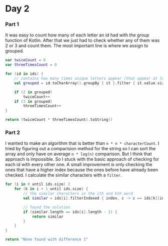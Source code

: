 # Day 2
### Part 1
It was easy to count how many of each letter an id had with the group function
of Kotlin. After that we just had to check whether any of them was 2 or 3 and count
them. The most important line is where we assign to grouped.

```kotlin
var twiceCount = 0
var threeTimesCount = 0

for (id in ids) {
    // contains how many times unique letters appear (that appear at least twice) in an id
    val grouped = id.toCharArray().groupBy { it }.filter { it.value.size >= 2 }.map { it.value.size }

    if (2 in grouped)
        twiceCount++
    if (3 in grouped)
        threeTimesCount++
}

return (twiceCount * threeTimesCount).toString()
```

### Part 2
I wanted to make an algorithm that is better than `n * n * characterCount`. I tried by figuring
out a comparision method for the string so I can sort the array and only have on average `n * log(n)`
comparison. But I think that approach is impossible. So I stuck with the basic approach of checking
for each id with every other one. A small improvement is only checking the ones that have a higher index
because the ones before have already been checked. I calculate the similar characters with a `filter`.

```kotlin
for (i in 0 until ids.size) {
    for (k in i + 1 until ids.size) {
        // the similar characters in the ith and kth word
        val similar = ids[i].filterIndexed { index, c -> c == ids[k][index] }

        // found the solution
        if (similar.length == ids[i].length - 1) {
            return similar
        }
    }
}

return "None found with difference 1"
```